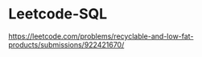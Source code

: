 # Leetcode-SQL

https://leetcode.com/problems/recyclable-and-low-fat-products/submissions/922421670/
